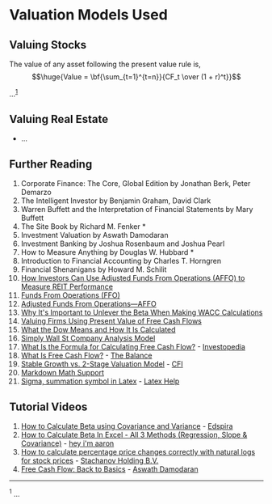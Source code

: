 # Valuation Models Used

## Valuing Stocks

The value of any asset following the present value rule is, 
$$\huge{Value = \bf{\sum_{t=1}^{t=n}}{CF_t \over (1 + r)^t}}$$

...<sup><a href="#footnote-1">1</a></sup>

## Valuing Real Estate
 - ...

## Further Reading

1. Corporate Finance: The Core, Global Edition by Jonathan Berk, Peter Demarzo
2. The Intelligent Investor by Benjamin Graham, David Clark
3. Warren Buffett and the Interpretation of Financial Statements by Mary Buffett
4. The Site Book by Richard M. Fenker *
5. Investment Valuation by Aswath Damodaran
6. Investment Banking by Joshua Rosenbaum and Joshua Pearl
7. How to Measure Anything by Douglas W. Hubbard *
8. Introduction to Financial Accounting by Charles T. Horngren
9. Financial Shenanigans by Howard M. Schilit
10. [How Investors Can Use Adjusted Funds From Operations (AFFO) to Measure REIT Performance](https://www.millionacres.com/real-estate-investing/reits/how-to-use-affo-to-meaure-reit-performance/)
10. [Funds From Operations (FFO)](https://www.investopedia.com/terms/f/fundsfromoperation.asp)
11. [Adjusted Funds From Operations—AFFO](https://www.investopedia.com/terms/a/affo.asp)
12. [Why It's Important to Unlever the Beta When Making WACC Calculations](https://www.investopedia.com/ask/answers/102714/why-do-i-need-unlever-beta-when-making-wacc-calculations.asp)
13. [Valuing Firms Using Present Value of Free Cash Flows](https://www.investopedia.com/articles/fundamental-analysis/11/present-value-free-cash-flow.asp)
14. [What the Dow Means and How It Is Calculated](https://www.investopedia.com/articles/investing/082714/what-dow-means-and-why-we-calculate-it-way-we-do.asp)
15. [Simply Wall St Company Analysis Model](https://github.com/SimplyWallSt/Company-Analysis-Model/blob/master/MODEL.markdown)
16. [What Is the Formula for Calculating Free Cash Flow?](https://www.investopedia.com/ask/answers/033015/what-formula-calculating-free-cash-flow.asp) - [Investopedia](https://www.investopedia.com/)
17. [What Is Free Cash Flow?](https://www.thebalancemoney.com/what-is-free-cash-flow-and-how-can-you-calculate-it-393111) - [The Balance](https://www.thebalancemoney.com/)
18. [Stable Growth vs. 2-Stage Valuation Model](https://corporatefinanceinstitute.com/resources/templates/excel-modeling/stable-growth-vs-2-stage-valuation-model/) - [CFI](https://corporatefinanceinstitute.com/)
30. [Markdown Math Support](https://github.blog/2022-05-19-math-support-in-markdown/)
31. [Sigma, summation symbol in Latex](https://latexhelp.com/latex-sigma-symbol/) - [Latex Help](https://latexhelp.com/)

## Tutorial Videos

1. [How to Calculate Beta using Covariance and Variance](https://youtu.be/nDcZJcxOwVI) - [Edspira](https://www.youtube.com/c/Edspira)
2. [How to Calculate Beta In Excel - All 3 Methods (Regression, Slope & Covariance)](https://youtu.be/vr1lQeKX8Mc) - [hey i'm aaron](https://www.youtube.com/channel/UCqBYFpLfaytqGkzGTsHTlVQ)
3. [How to calculate percentage price changes correctly with natural logs for stock prices](https://youtu.be/Ytk_WTmPhCs) - [Stachanov Holding B.V.](https://www.youtube.com/c/StachanovSolutionsServices)
4. [Free Cash Flow: Back to Basics](https://youtu.be/9GnwzjV9qS0) - [Aswath Damodaran](https://www.youtube.com/c/AswathDamodaranonValuation)

___

<a id="footnote-1"><sup>1</sup></a> ...